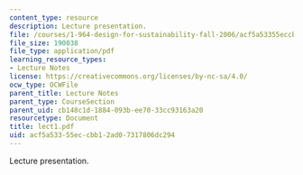 ```yaml
---
content_type: resource
description: Lecture presentation.
file: /courses/1-964-design-for-sustainability-fall-2006/acf5a53355eccbb12ad07317806dc294_lect1.pdf
file_size: 190038
file_type: application/pdf
learning_resource_types:
- Lecture Notes
license: https://creativecommons.org/licenses/by-nc-sa/4.0/
ocw_type: OCWFile
parent_title: Lecture Notes
parent_type: CourseSection
parent_uid: cb148c1d-1884-093b-ee70-33cc93163a20
resourcetype: Document
title: lect1.pdf
uid: acf5a533-55ec-cbb1-2ad0-7317806dc294
---
```

Lecture presentation.